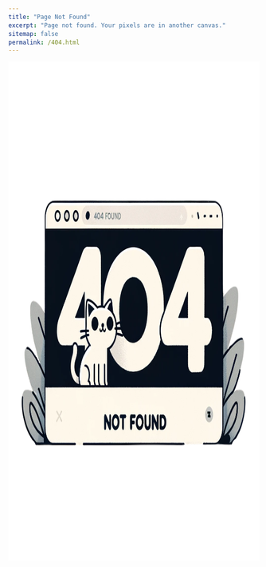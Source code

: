 ```yaml
---
title: "Page Not Found"
excerpt: "Page not found. Your pixels are in another canvas."
sitemap: false
permalink: /404.html
---
```


<img src="../images/404page.PNG" border="0" width="800" height="1000">
<style>
    img { display : block;
    margin : auto;}
</style>